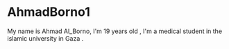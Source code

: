 # AhmadBorno1
My name is Ahmad Al_Borno, I'm 19 years old , I'm a medical student in the islamic university in Gaza .
